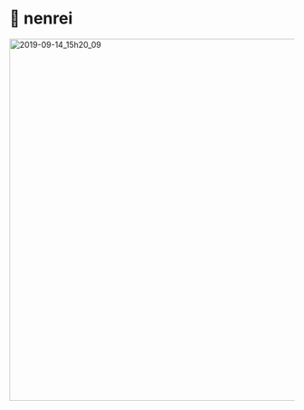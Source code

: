 # :beers: nenrei

<img width="640" alt="2019-09-14_15h20_09" src="https://user-images.githubusercontent.com/52094761/64904317-31aff680-d703-11e9-9006-15087ef564a8.png">
